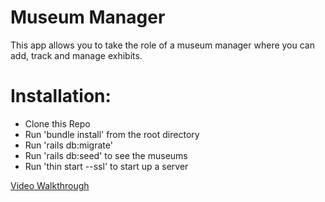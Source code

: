 # Museum Manager

This app allows you to take the role of a museum manager where you can add, track and manage exhibits.

# Installation:

- Clone this Repo
- Run 'bundle install' from the root directory
- Run 'rails db:migrate'
- Run 'rails db:seed' to see the museums
- Run 'thin start --ssl' to start up a server

[Video Walkthrough](https://youtu.be/kg6SMv52VWk)
